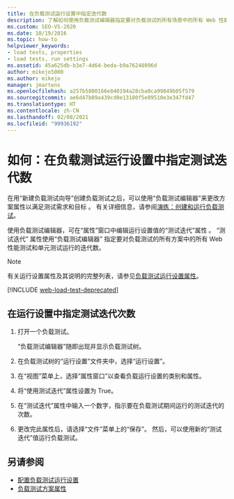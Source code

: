 ```yaml
---
title: 在负载测试运行设置中指定迭代数
description: 了解如何使用负载测试编辑器指定要对负载测试的所有场景中的所有 Web 性能和单元测试运行的迭代次数。
ms.custom: SEO-VS-2020
ms.date: 10/19/2016
ms.topic: how-to
helpviewer_keywords:
- load tests, properties
- load tests, run settings
ms.assetid: 45a625db-b3e7-4d64-beda-b9a76248096d
author: mikejo5000
ms.author: mikejo
manager: jmartens
ms.openlocfilehash: a257b5800166e840194a28cba0ca99849b05f579
ms.sourcegitcommit: ae6d47b09a439cd0e13180f5e89510e3e347fd47
ms.translationtype: HT
ms.contentlocale: zh-CN
ms.lasthandoff: 02/08/2021
ms.locfileid: "99936192"
---
```

# <a name="how-to-specify-the-number-of-test-iterations-in-a-load-test-run-setting"></a>如何：在负载测试运行设置中指定测试迭代数

在用“新建负载测试向导”创建负载测试之后，可以使用“负载测试编辑器”来更改方案属性以满足测试需求和目标   。 有关详细信息，请参阅[演练：创建和运行负载测试](../test/walkthrough-create-and-run-a-load-test.md)。

使用负载测试编辑器，可在“属性”窗口中编辑运行设置值的“测试迭代”属性    。 “测试迭代”  属性使用“负载测试编辑器”  指定要对负载测试的所有方案中的所有 Web 性能测试和单元测试运行的迭代数。

> [!NOTE]
> 有关运行设置属性及其说明的完整列表，请参见[负载测试运行设置属性](../test/load-test-run-settings-properties.md)。

[!INCLUDE [web-load-test-deprecated](includes/web-load-test-deprecated.md)]

## <a name="to-specify-the-number-of-test-iterations-in-a-run-setting"></a>在运行设置中指定测试迭代次数

1. 打开一个负载测试。

     “负载测试编辑器”随即出现并显示负载测试树。 

2. 在负载测试树的“运行设置”文件夹中，选择“运行设置”。 

3. 在“视图”菜单上，选择“属性窗口”以查看负载运行设置的类别和属性。  

4. 将“使用测试迭代”属性设置为 True。  

5. 在“测试迭代”属性中输入一个数字，指示要在负载测试期间运行的测试迭代的次数。 

6. 更改完此属性后，请选择“文件”菜单上的“保存”。   然后，可以使用新的“测试迭代”值运行负载测试。 

## <a name="see-also"></a>另请参阅

- [配置负载测试运行设置](../test/configure-load-test-run-settings.md)
- [负载测试方案属性](../test/load-test-scenario-properties.md)
